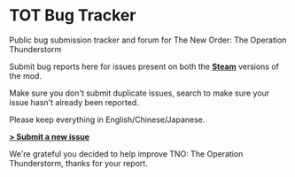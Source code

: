 # TOT Bug Tracker

Public bug submission tracker and forum for The New Order: The Operation Thunderstorm

Submit bug reports here for issues present on both the [**Steam**](https://steamcommunity.com/sharedfiles/filedetails/?id=3379310704) versions of the mod.

Make sure you don't submit duplicate issues, search to make sure your issue hasn't already been reported.

Please keep everything in English/Chinese/Japanese.

[**> Submit a new issue**](https://github.com/lkochiyasanael/TOT-Bug-Tracker)

We're grateful you decided to help improve TNO: The Operation Thunderstorm, thanks for your report.
